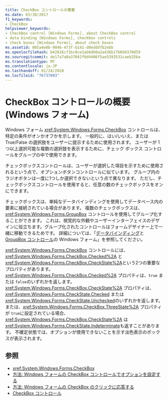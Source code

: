 ```yaml
---
title: CheckBox コントロールの概要
ms.date: 03/30/2017
f1_keywords:
- CheckBox
helpviewer_keywords:
- CheckBox control [Windows Forms], about CheckBox control
- data binding [Windows Forms], checkbox controls
- check boxes [Windows Forms], about check boxes
ms.assetid: 085a4e0b-9046-473f-b141-d0edddfb2ebb
ms.openlocfilehash: b42816cf1bc0ce1ab6db0a2a436b17b0d4370d59
ms.sourcegitcommit: de17a7a0a37042f0d4406f5ae5393531caeb25ba
ms.translationtype: MT
ms.contentlocale: ja-JP
ms.lasthandoff: 01/24/2020
ms.locfileid: "76737093"
---
```

# <a name="checkbox-control-overview-windows-forms"></a>CheckBox コントロールの概要 (Windows フォーム)
Windows フォーム <xref:System.Windows.Forms.CheckBox> コントロールは、特定の条件がオンかオフかを示します。 一般的に、はい/いいえ、または True/False の選択肢をユーザーに提示するために使用されます。 ユーザーが 1 つ以上選択可能な複数の選択肢を表示するために、チェック ボックス コントロールをグループの中で使用できます。  
  
 チェックボックスコントロールは、ユーザーが選択した項目を示すために使用されるという点で、オプションボタンコントロールに似ています。 グループ内のラジオボタンは一度に1つしか選択できないという点で異なります。 ただし、チェックボックスコントロールを使用すると、任意の数のチェックボックスをオンにできます。  
  
 チェックボックスは、単純なデータバインディングを使用してデータベース内の要素に接続されている場合があります。 複数のチェックボックスは、<xref:System.Windows.Forms.GroupBox> コントロールを使用してグループ化することができます。 これは、視覚的な外観やユーザーインターフェイスのデザインに役立ちます。グループ化されたコントロールはフォームデザイナー上で一緒に移動できるためです。 詳細については、「[データバインディング](../windows-forms-data-binding.md)と[GroupBox コントロール](groupbox-control-windows-forms.md)の Windows フォーム」を参照してください。  
  
 <xref:System.Windows.Forms.CheckBox> コントロールには、<xref:System.Windows.Forms.CheckBox.Checked%2A> と <xref:System.Windows.Forms.CheckBox.CheckState%2A>という2つの重要なプロパティがあります。 <xref:System.Windows.Forms.CheckBox.Checked%2A> プロパティは、`true` または `false`のいずれかを返します。 <xref:System.Windows.Forms.CheckBox.CheckState%2A> プロパティは、<xref:System.Windows.Forms.CheckState.Checked> または <xref:System.Windows.Forms.CheckState.Unchecked>のいずれかを返します。または、<xref:System.Windows.Forms.CheckBox.ThreeState%2A> プロパティが `true`に設定されている場合、<xref:System.Windows.Forms.CheckBox.CheckState%2A> は <xref:System.Windows.Forms.CheckState.Indeterminate>も返すことがあります。 不確定状態では、オプションが使用できないことを示す淡色表示のボックスが表示されます。  
  
## <a name="see-also"></a>参照

- <xref:System.Windows.Forms.CheckBox>
- [方法: Windows フォームの CheckBox コントロールでオプションを設定する](how-to-set-options-with-windows-forms-checkbox-controls.md)
- [方法: Windows フォームの CheckBox のクリックに応答する](how-to-respond-to-windows-forms-checkbox-clicks.md)
- [CheckBox コントロール](checkbox-control-windows-forms.md)
